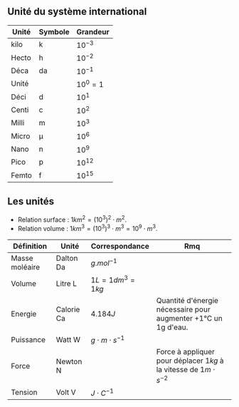 ## Unité du système international

Unité 				| Symbole			| Grandeur
--------------------|-------------------|-------
kilo 				| k 				| $10^{-3}$ 
Hecto				| h 				| $10^{-2}$
Déca 				| da 				| $10^{-1}$ 
Unité				|  					| $10^0 = 1$
Déci  				| d 				| $10^1$
Centi 				| c 				| $10^2$
Milli 				| m 				| $10^3$
Micro 				| μ 				| $10^6$
Nano  				| n 				| $10^9$
Pico  				| p 				| $10^{12}$
Femto  				| f 				| $10^{15}$


## Les unités

* Relation surface : $1km^2 = {(10^3)}^2 \cdot m^2$.
* Relation volume : $1km^3 = {(10^3)}^3 \cdot m^3 = {10}^9 \cdot m^3$.

Définition          | Unité     | Correspondance    | Rmq
--------------------|-----------|-------------------|--------
Masse moléaire      | Dalton Da | $g.mol^{-1}$      |
Volume              | Litre L   | $1L = 1 dm^3 = 1 kg$ |
Energie             | Calorie Ca| $4.184 J$         | Quantité d'énergie nécessaire pour augmenter +1°C un 1g d'eau.
Puissance           |  Watt W   | $g \cdot m \cdot s^{-1}$      |
Force               | Newton N  | | Force à appliquer pour déplacer $1kg$ à la vitesse de $1 m \cdot s^{−2}$
Tension             | Volt V    | $J \cdot C^{−1}$ | 
